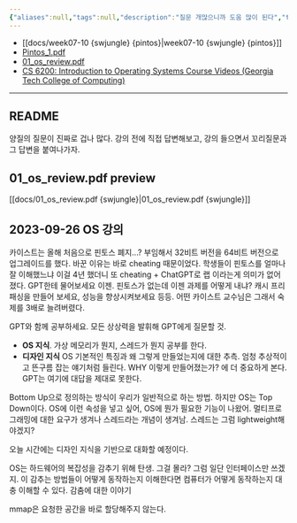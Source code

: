```yaml
---
{"aliases":null,"tags":null,"description":"질문 개많으니까 도움 많이 된다","title":"2023-09-26 권영진 교수님의 OS 강의 (1차) {swjungle}","created":"2023-09-25T20:32:05","updated":"2023-09-26T10:53:37","dg-publish":true,"permalink":"/docs/2023-09-26 권영진 교수님의 OS 강의 (1차) {swjungle}/","dgPassFrontmatter":true}
---
```


- [[docs/week07-10 {swjungle} {pintos}\|week07-10 {swjungle} {pintos}]]
- [Pintos_1.pdf](https://drive.google.com/file/d/1rr1VobnaR8QiWq3TVImvzzHWWdB5d4B5/view)
- [01_os_review.pdf](https://drive.google.com/file/d/1v7ZT0uCqnSFQQY3jQsnXnCh9WHPpgQxZ/view)
- [CS 6200: Introduction to Operating Systems Course Videos (Georgia Tech College of Computing)](https://omscs.gatech.edu/cs-6200-introduction-operating-systems-course-videos)
___

## README

양질의 질문이 진짜로 겁나 많다. 강의 전에 직접 답변해보고, 강의 들으면서 꼬리질문과 그 답변을 붙여나가자.

## 01_os_review.pdf preview

[[docs/01_os_review.pdf {swjungle}\|01_os_review.pdf {swjungle}]]

## 2023-09-26 OS 강의

카이스트는 올해 처음으로 핀토스 폐지...? 부임해서 32비트 버전을 64비트 버전으로 업그레이드를 했다. 바꾼 이유는 바로 cheating 때문이었다. 학생들이 핀토스를 얼마나 잘 이해했느냐 이걸 4년 했더니 또 cheating + ChatGPT로 랩 이라는게 의미가 없어졌다. GPT한테 물어보세요 이젠. 핀토스가 없는데 이젠 과제를 어떻게 내냐? 캐시 프리패싱을 만들어 보세요, 성능을 향상시켜보세요 등등. 어떤 카이스트 교수님은 그래서 숙제를 3배로 늘려버렸다.

GPT와 함께 공부하세요. 모든 상상력을 발휘해 GPT에게 질문할 것.

- **OS 지식**. 가상 메모리가 뭔지, 스레드가 뭔지 공부를 한다. 
- **디자인 지식** OS 기본적인 특징과 왜 그렇게 만들었는지에 대한 추측. 엄청 추상적이고 뜬구름 잡는 얘기처럼 들린다. WHY 이렇게 만들어졌는가? 에 더 중요하게 본다. GPT는 여기에 대답을 제대로 못한다. 

Bottom Up으로 정의하는 방식이 우리가 일반적으로 하는 방법. 하지만 OS는 Top Down이다. OS에 이런 속성을 넣고 싶어, OS에 뭔가 필요한 기능이 나왔어. 멀티프로그래밍에 대한 요구가 생겨나 스레드라는 개념이 생겨남. 스레드는 그럼 lightweight해야겠지?

오늘 시간에는 디자인 지식을 기반으로 대화할 예정이다.

OS는 하드웨어의 복잡성을 감추기 위해 탄생. 그걸 몰라? 그럼 일단 인터페이스만 쓰겠지. 이 감추는 방법들이 어떻게 동작하는지 이해한다면 컴퓨터가 어떻게 동작하는지 대충 이해할 수 있다. 감춤에 대한 이야기

mmap은 요청한 공간을 바로 할당해주지 않는다.
